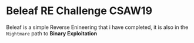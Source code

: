 # Beleaf RE Challenge CSAW19
Beleaf is a simple Reverse Enineering that i have completed, it is also in the `Nightmare` path to **Binary Exploitation**

